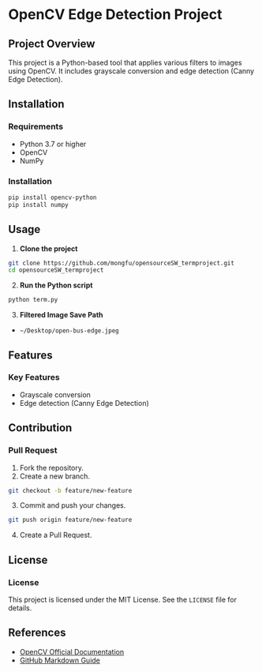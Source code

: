 # OpenCV Edge Detection Project

## Project Overview
This project is a Python-based tool that applies various filters to images using OpenCV. It includes grayscale conversion and edge detection (Canny Edge Detection).

## Installation

### Requirements
- Python 3.7 or higher
- OpenCV
- NumPy

### Installation
```bash
pip install opencv-python
pip install numpy
```

## Usage

1. **Clone the project**
```bash
git clone https://github.com/mongfu/opensourceSW_termproject.git
cd opensourceSW_termproject
```

2. **Run the Python script**
```bash
python term.py
```

3. **Filtered Image Save Path**
- `~/Desktop/open-bus-edge.jpeg`

## Features

### Key Features
- Grayscale conversion
- Edge detection (Canny Edge Detection)

## Contribution

### Pull Request
1. Fork the repository.
2. Create a new branch.
```bash
git checkout -b feature/new-feature
```
3. Commit and push your changes.
```bash
git push origin feature/new-feature
```
4. Create a Pull Request.

## License

### License
This project is licensed under the MIT License. See the `LICENSE` file for details.

## References

- [OpenCV Official Documentation](https://docs.opencv.org/)
- [GitHub Markdown Guide](https://guides.github.com/features/mastering-markdown/)
